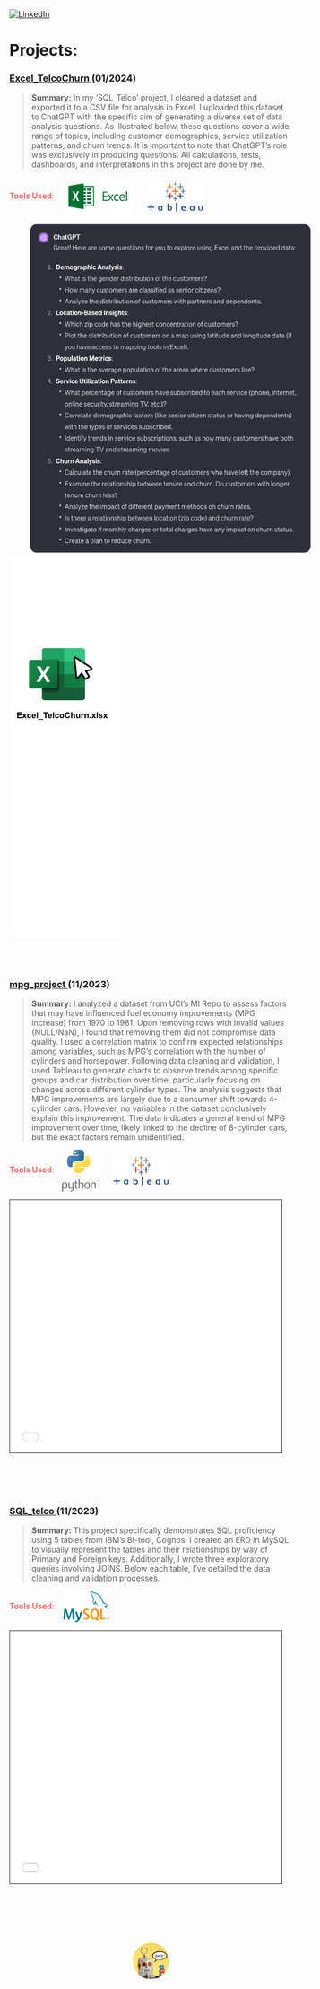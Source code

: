 <a href="https://www.linkedin.com/in/jfryyao">
    <img src="https://content.linkedin.com/content/dam/me/business/en-us/amp/brand-site/v2/bg/LI-Bug.svg.original.svg" width="50" height="50" alt="LinkedIn">
</a>


# Projects:

### **[Excel_TelcoChurn ](https://github.com/jeyao1/jeffyao_portfolio/raw/main/misc/Excel_TelcoChurn.xlsx)** (01/2024)
> **Summary:** In my ‘SQL_Telco’ project, I cleaned a dataset and exported it to a CSV file for analysis in Excel. I uploaded this dataset to ChatGPT with the specific aim of generating a diverse set of data analysis questions. As illustrated below, these questions cover a wide range of topics, including customer demographics, service utilization patterns, and churn trends. It is important to note that ChatGPT’s role was exclusively in producing questions. All calculations, tests, dashboards, and interpretations in this project are done by me.


<span style="color:#FF6865">**Tools Used**: <img src="misc/excel_logo2.png" width="128.125" height="68.75" style="vertical-align: middle; margin-left: 10px; margin-right: 10px;"> <img src="misc/tableau_logo.png" width="100" height="54" style="vertical-align: middle; margin-left: 10px; margin-right: 10px;"> </span> 

<img src="misc/gpt.png" style="padding: 0 35px;"> <a href="https://github.com/jeyao1/jeffyao_portfolio/raw/main/misc/Excel_TelcoChurn.xlsx">
    <img src="misc/spreadsheet2.png">
</a>

<br>
<br>

### **[mpg_project ](https://github.com/jeyao1/jeffyao_portfolio/blob/main/mpg_project.ipynb)** (11/2023)
> **Summary:** I analyzed a dataset from UCI’s MI Repo to assess factors that may have influenced fuel economy improvements (MPG increase) from 1970 to 1981. Upon removing rows with invalid values (NULL/NaN), I found that removing them did not compromise data quality. I used a correlation matrix to confirm expected relationships among variables, such as MPG’s correlation with the number of cylinders and horsepower. Following data cleaning and validation, I used Tableau to generate charts to observe trends among specific groups and car distribution over time, particularly focusing on changes across different cylinder types. The analysis suggests that MPG improvements are largely due to a consumer shift towards 4-cylinder cars. However, no variables in the dataset conclusively explain this improvement. The data indicates a general trend of MPG improvement over time, likely linked to the decline of 8-cylinder cars, but the exact factors remain unidentified.

<span style="color:#FF6865">**Tools Used**: <img src="misc/python-logo-C50EED1930-seeklogo.com.png" width="67" height="75" style="vertical-align: middle; margin-left: 10px; margin-right: 10px;"> <img src="misc/tableau_logo.png" width="100" height="54" style="vertical-align: middle; margin-left: 10px; margin-right: 10px;"> </span> 

<iframe src="mpg_project.html" width="107%" height="500" allowfullscreen scrolling="yes" style="border: 1px solid black; transform: scale(0.90); transform-origin: top left;"></iframe>
<br>
<br>

### **[SQL_telco ](https://github.com/jeyao1/jeffyao_portfolio/blob/main/SQL_telco/SQL_telco.ipynb)**(11/2023)

> **Summary:** This project specifically demonstrates SQL proficiency using 5 tables from IBM’s BI-tool, Cognos. I created an ERD in MySQL to visually represent the tables and their relationships by way of Primary and Foreign keys. Additionally, I wrote three exploratory queries involving JOINS. Below each table, I’ve detailed the data cleaning and validation processes.
 
<span style="color:#FF6865">**Tools Used**: <img src="misc/logo-mysql-170x115.png" width="85" height="57" style="vertical-align: middle; margin-left: 10px; margin-right: 10px;"> </span> 

<iframe src="SQL_telco/SQL_telco.html" width="107%" height="500" allowfullscreen scrolling="yes" style="border: 1px solid black; transform: scale(0.90); transform-origin: top left;"></iframe>

<br>
<br>
<br>

<style>
    .clickable-image {
        width: 65px;
        height: 65px;
        border-radius: 50%;
        cursor: pointer;
        display: block;
        margin: auto;
    }
</style>

<div style="display: flex; justify-content: center; align-items: center; height: 100px;">
    <img src="misc/shel.png" alt="Clickable Image" class="clickable-image" onclick="window.location.href='https://chat.openai.com/g/g-tfCqN0byc-shel';">
</div>

